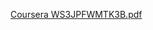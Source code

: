 [Coursera WS3JPFWMTK3B.pdf](https://github.com/rudiandradi/Study-projects/files/6563721/Coursera.WS3JPFWMTK3B.pdf)

